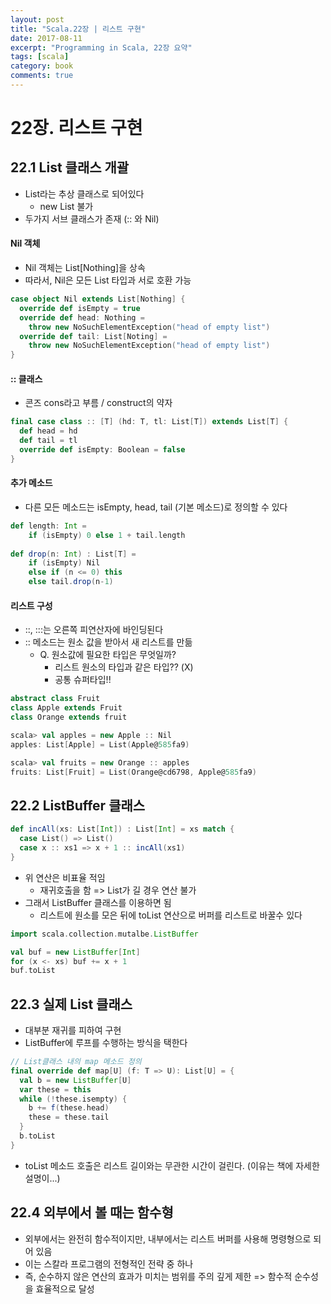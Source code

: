 ```yaml
---
layout: post
title: "Scala.22장 | 리스트 구현"
date: 2017-08-11
excerpt: "Programming in Scala, 22장 요약"
tags: [scala]
category: book
comments: true
---
```


# 22장. 리스트 구현

## 22.1 List 클래스 개괄

- List라는 추상 클래스로 되어있다 
  - new List 불가
- 두가지 서브 클래스가 존재 (:: 와 Nil)

#### Nil 객체

- Nil 객체는 List[Nothing]을 상속
- 따라서, Nil은 모든 List 타입과 서로 호환 가능

```scala
case object Nil extends List[Nothing] {
  override def isEmpty = true
  override def head: Nothing =
  	throw new NoSuchElementException("head of empty list")
  override def tail: List[Noting] =
  	throw new NoSuchElementException("head of empty list")
}
```

#### :: 클래스

- 콘즈 cons라고 부름 / construct의 약자

```scala
final case class :: [T] (hd: T, tl: List[T]) extends List[T] {
  def head = hd
  def tail = tl
  override def isEmpty: Boolean = false
}
```



#### 추가 메소드

- 다른 모든 메소드는 isEmpty, head, tail (기본 메소드)로 정의할 수 있다

```scala
def length: Int =
	if (isEmpty) 0 else 1 + tail.length
	
def drop(n: Int) : List[T] =
	if (isEmpty) Nil
	else if (n <= 0) this
	else tail.drop(n-1)
```



#### 리스트 구성

- ::, :::는 오른쪽 피연산자에 바인딩된다
- :: 메소드는 원소 값을 받아서 새 리스트를 만듦
  - Q. 원소값에 필요한 타입은 무엇일까?
    - 리스트 원소의 타입과 같은 타입?? (X)
    - 공통 슈퍼타입!!

```scala
abstract class Fruit
class Apple extends Fruit
class Orange extends fruit
```

```scala
scala> val apples = new Apple :: Nil
apples: List[Apple] = List(Apple@585fa9)

scala> val fruits = new Orange :: apples
fruits: List[Fruit] = List(Orange@cd6798, Apple@585fa9)
```



## 22.2 ListBuffer 클래스

```scala
def incAll(xs: List[Int]) : List[Int] = xs match {
  case List() => List()
  case x :: xs1 => x + 1 :: incAll(xs1)
}
```

- 위 연산은 비표율 적임
  - 재귀호출을 함 => List가 길 경우 연산 불가
- 그래서 ListBuffer 클래스를 이용하면 됨
  - 리스트에 원소를 모은 뒤에 toList 연산으로 버퍼를 리스트로 바꿀수 있다

```scala
import scala.collection.mutalbe.ListBuffer

val buf = new ListBuffer[Int]
for (x <- xs) buf += x + 1
buf.toList
```



## 22.3 실제 List 클래스

- 대부분 재귀를 피하여 구현
- ListBuffer에 루프를 수행하는 방식을 택한다

```scala
// List클래스 내의 map 메소드 정의
final override def map[U] (f: T => U): List[U] = {
  val b = new ListBuffer[U]
  var these = this
  while (!these.isempty) {
    b += f(these.head)
    these = these.tail
  }
  b.toList
}
```

- toList 메소드 호출은 리스트 길이와는 무관한 시간이 걸린다. (이유는 책에 자세한 설명이...)



## 22.4 외부에서 볼 때는 함수형

- 외부에서는 완전히 함수적이지만, 내부에서는 리스트 버퍼를 사용해 명령형으로 되어 있음
- 이는 스칼라 프로그램의 전형적인 전략 중 하나
- 즉, 순수하지 않은 연산의 효과가 미치는 범위를 주의 깊게 제한 => 함수적 순수성을 효율적으로 달성
